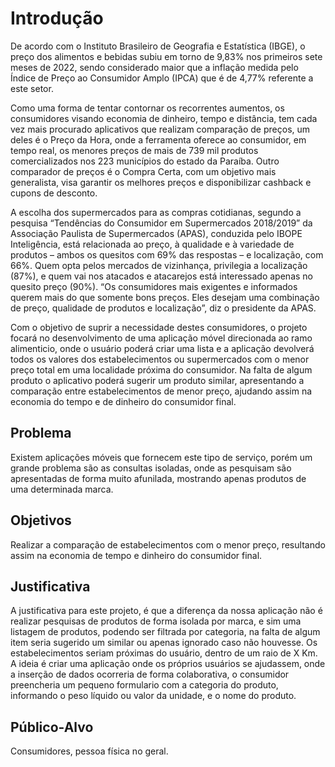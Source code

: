 # Introdução

De acordo com o Instituto Brasileiro de Geografia e Estatística (IBGE), o preço dos alimentos e bebidas subiu em torno de 9,83% nos primeiros sete meses de 2022, sendo considerado maior que a inflação medida pelo Índice de Preço ao Consumidor Amplo (IPCA) que é de 4,77% referente a este setor.

Como uma forma de tentar contornar os recorrentes aumentos, os consumidores visando economia de dinheiro, tempo e distância, tem cada vez mais procurado aplicativos que realizam comparação de preços, um deles é o Preço da Hora, onde a ferramenta oferece ao consumidor, em tempo real, os menores preços de mais de 739 mil produtos comercializados nos 223 municípios do estado da Paraíba. Outro comparador de preços é o Compra Certa, com um objetivo mais generalista, visa garantir os melhores preços e disponibilizar cashback e cupons de desconto.

A escolha dos supermercados para as compras cotidianas, segundo a pesquisa “Tendências do Consumidor em Supermercados 2018/2019” da Associação Paulista de Supermercados (APAS), conduzida pelo IBOPE Inteligência, está relacionada ao preço, à qualidade e à variedade de produtos – ambos os quesitos com 69% das respostas – e localização, com 66%. Quem opta pelos mercados de vizinhança, privilegia a localização (87%), e quem vai nos atacados e atacarejos está interessado apenas no quesito preço (90%). “Os consumidores mais exigentes e informados querem mais do que somente bons preços. Eles desejam uma combinação de preço, qualidade de produtos e localização”, diz o presidente da APAS.

Com o objetivo de suprir a necessidade destes consumidores, o projeto focará no desenvolvimento de uma aplicação móvel direcionada ao ramo alimenticio, onde o usuário poderá criar uma lista e a aplicação devolverá todos os valores dos estabelecimentos ou supermercados com o menor preço total em uma localidade próxima do consumidor. Na falta de algum produto o aplicativo poderá sugerir um produto similar, apresentando a comparação entre estabelecimentos de menor preço, ajudando assim na economia do tempo e de dinheiro do consumidor final.

## Problema

Existem aplicações móveis que fornecem este tipo de serviço, porém um grande problema são as consultas isoladas, onde as pesquisam são apresentadas de forma muito afunilada, mostrando apenas produtos de uma determinada marca.

## Objetivos

Realizar a comparação de estabelecimentos com o menor preço, resultando assim na economia de tempo e dinheiro do consumidor final.

## Justificativa

A justificativa para este projeto, é que a diferença da nossa aplicação não é realizar pesquisas de produtos de forma isolada por marca, e sim uma listagem de produtos, podendo ser filtrada por categoria, na falta de algum item seria sugerido um similar ou apenas ignorado caso não houvesse.
Os estabelecimentos seriam próximas do usuário, dentro de um raio de X Km.
A ideia é criar uma aplicação onde os próprios usuários se ajudassem, onde a inserção de dados ocorreria de forma colaborativa, o consumidor preencheria um pequeno formulario com a categoria do produto, informando o peso líquido ou valor da unidade, e o nome do produto.

## Público-Alvo

Consumidores, pessoa física no geral.
